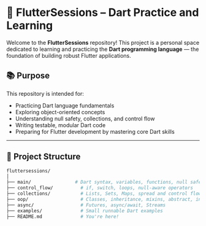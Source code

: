 # 🚀 FlutterSessions – Dart Practice and Learning

Welcome to the **FlutterSessions** repository! This project is a personal space dedicated to learning and practicing the **Dart programming language** — the foundation of building robust Flutter applications.

## 📚 Purpose

This repository is intended for:

- Practicing Dart language fundamentals
- Exploring object-oriented concepts
- Understanding null safety, collections, and control flow
- Writing testable, modular Dart code
- Preparing for Flutter development by mastering core Dart skills

---

## 🧱 Project Structure

```bash
fluttersessions/
│
├── main/                # Dart syntax, variables, functions, null safety
├── control_flow/          # if, switch, loops, null-aware operators
├── collections/           # Lists, Sets, Maps, spread and control flow in collections
├── oop/                   # Classes, inheritance, mixins, abstract, interfaces
├── async/                 # Futures, async/await, Streams
├── examples/              # Small runnable Dart examples
├── README.md              # You're here!

